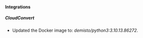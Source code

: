 
#### Integrations

##### CloudConvert

- Updated the Docker image to: *demisto/python3:3.10.13.86272*.
